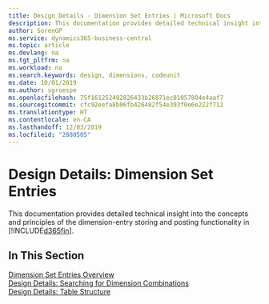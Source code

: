 ```yaml
---
title: Design Details - Dimension Set Entries | Microsoft Docs
description: This documentation provides detailed technical insight into the concepts and principles that are used to redesign the dimension entry storing and posting feature.
author: SorenGP
ms.service: dynamics365-business-central
ms.topic: article
ms.devlang: na
ms.tgt_pltfrm: na
ms.workload: na
ms.search.keywords: design, dimensions, codeunit
ms.date: 10/01/2019
ms.author: sgroespe
ms.openlocfilehash: 75f161252492826433b26871ec01057804e4aaf7
ms.sourcegitcommit: cfc92eefa8b06fb426482f54e393f0e6e222f712
ms.translationtype: HT
ms.contentlocale: en-CA
ms.lasthandoff: 12/03/2019
ms.locfileid: "2880505"
---
```

# <a name="design-details-dimension-set-entries"></a>Design Details: Dimension Set Entries
This documentation provides detailed technical insight into the concepts and principles of the dimension-entry storing and posting functionality in [!INCLUDE[d365fin](includes/d365fin_md.md)].

## <a name="in-this-section"></a>In This Section  
[Dimension Set Entries Overview](design-details-dimension-set-entries-overview.md)  
[Design Details: Searching for Dimension Combinations](design-details-searching-for-dimension-combinations.md)  
[Design Details: Table Structure](design-details-table-structure.md)  
